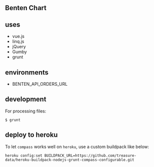 Benten Chart
---

## uses

* vue.js
* linq.js
* jQuery
* Gumby
* grunt

## environments

* BENTEN_API_ORDERS_URL

## development

For processing files:

~~~
$ grunt
~~~

## deploy to heroku

To let `compass` works well on `heroku`, use a custom buildpack like below:

~~~
heroku config:set BUILDPACK_URL=https://github.com/treasure-data/heroku-buildpack-nodejs-grunt-compass-configurable.git
~~~
